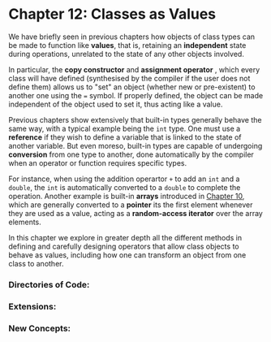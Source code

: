 # Chapter 12: Classes as Values

We have briefly seen in previous chapters how objects of class types can be made to function like **values**, that is, retaining an **independent** state during operations, unrelated to the state of any other objects involved.

In particular, the **copy constructor** and **assignment operator** , which every class will have defined (synthesised by the compiler if the user does not define them) allows us to "set" an object (whether new or pre-existent) to another one using the `=` symbol. If properly defined, the object can be made independent of the object used to set it, thus acting like a value.

Previous chapters show extensively that built-in types generally behave the same way, with a typical example being the `int` type. One must use a **reference** if they wish to define a variable that is linked to the state of another variable. But even moreso, built-in types are capable of undergoing **conversion** from one type to another, done automatically by the compiler when an operator or function requires specific types. 

For instance, when using the addition operartor `+` to add an `int` and a `double`, the `int` is automatically converted to a `double` to complete the operation. Another example is built-in **arrays** introduced in [Chapter 10](../10_Pointers&Arrays), which are generally converted to a **pointer** its the first element whenever they are used as a value, acting as a **random-access iterator** over the array elements.

In this chapter we explore in greater depth all the different methods in defining and carefully designing operators that allow class objects to behave as values, including how one can transform an object from one class to another.

### Directories of Code:

### Extensions:

### New Concepts:

